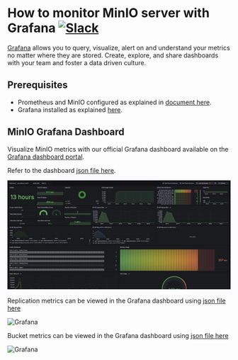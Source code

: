 # How to monitor MinIO server with Grafana [![Slack](https://slack.min.io/slack?type=svg)](https://slack.min.io)

[Grafana](https://grafana.com/) allows you to query, visualize, alert on and understand your metrics no matter where they are stored. Create, explore, and share dashboards with your team and foster a data driven culture.

## Prerequisites

- Prometheus and MinIO configured as explained in [document here](https://github.com/minio/minio/blob/master/docs/metrics/prometheus/README.md).
- Grafana installed as explained [here](https://grafana.com/grafana/download).

## MinIO Grafana Dashboard

Visualize MinIO metrics with our official Grafana dashboard available on the [Grafana dashboard portal](https://grafana.com/grafana/dashboards/13502).

Refer to the dashboard [json file here](https://raw.githubusercontent.com/minio/minio/master/docs/metrics/prometheus/grafana/minio-dashboard.json).

![Grafana](https://raw.githubusercontent.com/minio/minio/master/docs/metrics/prometheus/grafana/grafana-minio.png)

Replication metrics can be viewed in the Grafana dashboard using [json file here](https://raw.githubusercontent.com/minio/minio/master/docs/metrics/prometheus/grafana/minio-replication.json)

![Grafana](https://raw.githubusercontent.com/minio/minio/master/docs/metrics/prometheus/grafana/grafana-replication.png)

Bucket metrics can be viewed in the Grafana dashboard using [json file here](https://raw.githubusercontent.com/minio/minio/master/docs/metrics/prometheus/grafana/minio-bucket.json)

![Grafana](https://raw.githubusercontent.com/minio/minio/master/docs/metrics/prometheus/grafana/grafana-bucket.png)
